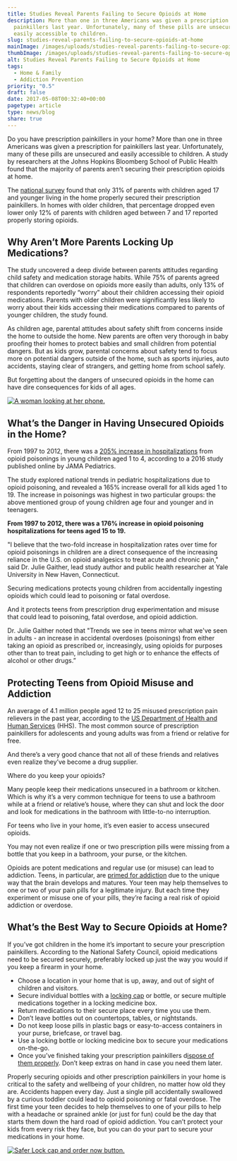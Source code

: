 ```yaml
---
title: Studies Reveal Parents Failing to Secure Opioids at Home
description: More than one in three Americans was given a prescription for
  painkillers last year. Unfortunately, many of these pills are unsecured and
  easily accessible to children.
slug: studies-reveal-parents-failing-to-secure-opioids-at-home
mainImage: /images/uploads/studies-reveal-parents-failing-to-secure-opioids-at-home.jpg
thumbImage: /images/uploads/studies-reveal-parents-failing-to-secure-opioids-at-home.jpg
alt: Studies Reveal Parents Failing to Secure Opioids at Home
tags:
  - Home & Family
  - Addiction Prevention
priority: "0.5"
draft: false
date: 2017-05-08T00:32:40+00:00
pagetype: article
type: news/blog
share: true
---
```

Do you have prescription painkillers in your home? More than one in three Americans was given a prescription for painkillers last year. Unfortunately, many of these pills are unsecured and easily accessible to children. A study by researchers at the Johns Hopkins Bloomberg School of Public Health found that the majority of parents aren’t securing their prescription opioids at home.

The [national survey](http://pediatrics.aappublications.org/content/139/3/e20162161) found that only 31% of parents with children aged 17 and younger living in the home properly secured their prescription painkillers. In homes with older children, that percentage dropped even lower only 12% of parents with children aged between 7 and 17 reported properly storing opioids.

## Why Aren’t More Parents Locking Up Medications?

The study uncovered a deep divide between parents attitudes regarding child safety and medication storage habits. While 75% of parents agreed that children can overdose on opioids more easily than adults, only 13% of respondents reportedly “worry” about their children accessing their opioid medications. Parents with older children were significantly less likely to worry about their kids accessing their medications compared to parents of younger children, the study found.

As children age, parental attitudes about safety shift from concerns inside the home to outside the home. New parents are often very thorough in baby proofing their homes to protect babies and small children from potential dangers. But as kids grow, parental concerns about safety tend to focus more on potential dangers outside of the home, such as sports injuries, auto accidents, staying clear of strangers, and getting home from school safely.

But forgetting about the dangers of unsecured opioids in the home can have dire consequences for kids of all ages.

[![A woman looking at her phone.](/images/uploads/rxguardian-well-rx-graphic.jpg "Save up to 80 percent on prescription drugs.")](https://www.wellrx.com/rx-discount-card/enroll/?invitecode=SaferLock%20&utm_source=SaferLock%20&utm_medium=affiliate&utm_campaign=%3cblogs%3E "WellRx Link")

## What’s the Danger in Having Unsecured Opioids in the Home?

From 1997 to 2012, there was a [205% increase in hospitalizations](http://media.jamanetwork.com/news-item/hospitalizations-for-children-teens-attributed-to-opioid-poisoning-jump/) from opioid poisonings in young children aged 1 to 4, according to a 2016 study published online by JAMA Pediatrics.

The study explored national trends in pediatric hospitalizations due to opioid poisoning, and revealed a 165% increase overall for all kids aged 1 to 19. The increase in poisonings was highest in two particular groups: the above mentioned group of young children age four and younger and in teenagers.

**From 1997 to 2012, there was a 176% increase in opioid poisoning hospitalizations for teens aged 15 to 19.**

"I believe that the two-fold increase in hospitalization rates over time for opioid poisonings in children are a direct consequence of the increasing reliance in the U.S. on opioid analgesics to treat acute and chronic pain," said Dr. Julie Gaither, lead study author and public health researcher at Yale University in New Haven, Connecticut.

Securing medications protects young children from accidentally ingesting opioids which could lead to poisoning or fatal overdose.

And it protects teens from prescription drug experimentation and misuse that could lead to poisoning, fatal overdose, and opioid addiction.

Dr. Julie Gaither noted that "Trends we see in teens mirror what we've seen in adults - an increase in accidental overdoses (poisonings) from either taking an opioid as prescribed or, increasingly, using opioids for purposes other than to treat pain, including to get high or to enhance the effects of alcohol or other drugs.”

## Protecting Teens from Opioid Misuse and Addiction

An average of 4.1 million people aged 12 to 25 misused prescription pain relievers in the past year, according to the [US Department of Health and Human Services](https://www.ncbi.nlm.nih.gov/books/NBK343537/) (HHS). The most common source of prescription painkillers for adolescents and young adults was from a friend or relative for free.

And there’s a very good chance that not all of these friends and relatives even realize they’ve become a drug supplier.

Where do you keep your opioids?

Many people keep their medications unsecured in a bathroom or kitchen. Which is why it’s a very common technique for teens to use a bathroom while at a friend or relative’s house, where they can shut and lock the door and look for medications in the bathroom with little-to-no interruption.

For teens who live in your home, it’s even easier to access unsecured opioids.

You may not even realize if one or two prescription pills were missing from a bottle that you keep in a bathroom, your purse, or the kitchen.

Opioids are potent medications and regular use (or misuse) can lead to addiction. Teens, in particular, are [primed for addiction](/news/blog/the-teen-brain-primed-for-addiction/) due to the unique way that the brain develops and matures. Your teen may help themselves to one or two of your pain pills for a legitimate injury. But each time they experiment or misuse one of your pills, they’re facing a real risk of opioid addiction or overdose.

## What’s the Best Way to Secure Opioids at Home?

If you’ve got children in the home it’s important to secure your prescription painkillers. According to the National Safety Council, opioid medications need to be secured securely, preferably locked up just the way you would if you keep a firearm in your home.

* Choose a location in your home that is up, away, and out of sight of children and visitors.
* Secure individual bottles with a [locking cap](/products/saferlock/) or bottle, or secure multiple medications together in a locking medicine box.
* Return medications to their secure place every time you use them.
* Don’t leave bottles out on countertops, tables, or nightstands.
* Do not keep loose pills in plastic bags or easy-to-access containers in your purse, briefcase, or travel bag.
* Use a locking bottle or locking medicine box to secure your medications on-the-go.
* Once you’ve finished taking your prescription painkillers d[ispose of them properly](/news/blog/how-to-dispose-of-unused-medicines/). Don’t keep extras on hand in case you need them later.

Properly securing opioids and other prescription painkillers in your home is critical to the safety and wellbeing of your children, no matter how old they are. Accidents happen every day. Just a single pill accidentally swallowed by a curious toddler could lead to opioid poisoning or fatal overdose. The first time your teen decides to help themselves to one of your pills to help with a headache or sprained ankle (or just for fun) could be the day that starts them down the hard road of opioid addiction. You can’t protect your kids from every risk they face, but you can do your part to secure your medications in your home.

[![Safer Lock cap and order now button.](/images/uploads/safer-cta.png "Better safe than sorry. Lock up your meds.")](https://shop.rxguardian.com/products/safer-lock "Safer Lock Product Link")